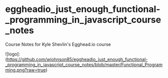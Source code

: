 # eggheadio_just_enough_functional-_programming_in_javascript_course_notes
Course Notes for Kyle Shevlin's Egghead.io course

![logo]: (https://github.com/wjohnson85/eggheadio_just_enough_functional-_programming_in_javascript_course_notes/blob/master/Functional_Programming.png?raw=true)
